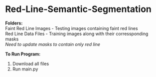 # Red-Line-Semantic-Segmentation

**Folders:** \
Faint Red Line Images - Testing images containing faint red lines \
Red Line Data Files - Training images along with their corressponding masks \
*Need to update masks to contain only red line*

**To Run Program:**
1. Download all files
2. Run main.py



